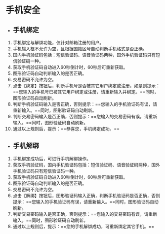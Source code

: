 # 手机安全
* ## 手机绑定

1. 手机绑定与解绑功能，仅针对邮箱注册的用户。
2. 手机输入框不允许为空，且根据国籍区号自动判断手机格式是否正确。
3. 国内手机验证码包括：短信验证码、语音验证码两种，国外手机验证码只有短信验证码一种。
4. 获取手机验证码自动进入60秒倒计时，60秒后可重新获取。
5. 图形验证码自动判断输入的是否正确。
6. 交易密码不允许为空。
7. 点击【绑定】按钮后，判断手机号是否被其它用户绑定或注册，如是则提示：==您输入的手机号已被其它用户绑定或注册，请重新输入并绑定。==同时，图形验证码自动刷新。
8. 判断手机验证码输入是否正确，否则提示：==您输入的手机验证码有误，请重新输入。==同时，图形验证码自动刷新。
9. 判断交易密码输入是否正确，否则提示：==您输入的交易密码有误，请重新输入。==同时，图形验证码自动刷新。
10. 通过以上规则后，提示：==恭喜您，手机绑定成功。==

* ## 手机解绑

1. 手机绑定成功后，可进行手机解绑操作。
2. 获取手机验证码，国内手机验证码包括：短信验证码、语音验证码两种，国外手机验证码只有短信验证码一种。
3. 获取手机验证码自动进入60秒倒计时，60秒后可重新获取。
4. 图形验证码自动判断输入的是否正确。
5. 交易密码不允许为空。
6. 点击【解绑】按钮后，图形验证码输入正确，判断手机验证码是否正确，否则提示：==您输入的手机验证码有误，请重新输入。==同时，图形验证码自动刷新。
7. 判断交易密码输入是否正确，否则提示：==您输入的交易密码有误，请重新输入。==同时，图形验证码自动刷新。
8. 通过以上规则后，提示：==您的手机解绑成功，可重新绑定其它手机。==